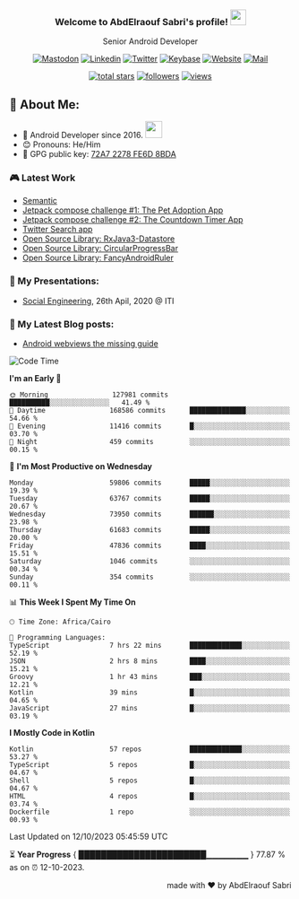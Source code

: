 
<!--
  Title: Senior Android Developer @Storyteller
  Description: Google Certified Associate Android Developer, Clean code, TDD, CICD with knowledge in cybersecurity. 
  Author: abd3lraouf, AbdElraouf Sabri
  -->

<h3 align="center">
  Welcome to AbdElraouf Sabri's profile! 
  <img src="https://media.giphy.com/media/hvRJCLFzcasrR4ia7z/giphy.gif" width="28">
</h3>

<p align='center'>
    Senior Android Developer
</p>

<!-- Social icons section -->
<p align='center'>
      <a href="https://androiddev.social/@abd3lraouf" rel="me"><img src="https://custom-icon-badges.herokuapp.com/badge/-mastodon-black?style=for-the-badge&amp;logo=Mastodon&logoColor=white" alt="Mastodon"></a>
      <a href="https://www.linkedin.com/in/abd3lraouf/"><img src="https://custom-icon-badges.herokuapp.com/badge/-LinkedIn-black?style=for-the-badge&amp;logo=Linkedin&logoColor=white" alt="Linkedin"></a>
      <a href="https://twitter.com/abd3lraouf"><img src="https://custom-icon-badges.herokuapp.com/badge/-Twitter-black?style=for-the-badge&amp;logo=twitter&logoColor=white" alt="Twitter"></a>
      <a href="https://keybase.io/abd3lraouf"><img src="https://custom-icon-badges.herokuapp.com/badge/-Keybase-black?style=for-the-badge&logo=keybase&logoColor=white" alt="Keybase"></a>
      <a href="https://www.abd3lraouf.dev/portfolio/"><img src="https://img.shields.io/badge/-Portfolio-black?style=for-the-badge&amp;logo=google-chrome&amp;logoColor=white" alt="Website"></a>
      <a href="mailto:abdelraoufsabri@gmail.com"><img src="https://img.shields.io/badge/-Say%20Hi!-black?style=for-the-badge&amp;logo=gmail" alt="Mail"></a>
</p>

<!-- Stats icons section -->
<p align='center'>
  <a href="https://github.com/abd3lraouf?tab=repositories&sort=stargazers">
    <img alt="total stars" title="Total stars on GitHub" src="https://custom-icon-badges.herokuapp.com/badge/dynamic/json?logo=star&color=55960c&labelColor=488207&label=Stars&style=for-the-badge&query=%24.stars&url=https://api.github-star-counter.workers.dev/user/abd3lraouf"/></a>
  <a href="https://github.com/abd3lraouf?tab=followers">
    <img alt="followers" title="Follow me on Github" src="https://custom-icon-badges.herokuapp.com/github/followers/abd3lraouf?color=236ad3&labelColor=1155ba&style=for-the-badge&logo=person-add&label=Follow&logoColor=white"/></a>
  <a href="https://github.com/abd3lraouf">
    <img alt="views" title="GitHub profile views" src="https://enwj06txat9l677.m.pipedream.net"/></a>
</p>

<!-- Resume Download section 
<p align='center'>
      <a href="https://github.com/abd3lraouf/abd3lraouf/releases/latest/download/AbdElraouf.Sabri.Android.Developer.resume.pdf
"><img src="https://custom-icon-badges.herokuapp.com/badge/-download%20resume-EC1C24?style=for-the-badge&logo=Adobe%20Acrobat%20Reader&logoColor=white" alt="views" title="Download my latest resume" alt="resume"></a>
</p>
-->

## 🤵 About Me:
- 🏦 Android Developer since 2016.
      <img src="https://media.giphy.com/media/WUlplcMpOCEmTGBtBW/giphy.gif" width="30">
- 😊 Pronouns: He/Him
- 🔑 GPG public key: [72A7 2278 FE6D 8BDA](https://keybase.io/abd3lraouf/pgp_keys.asc?fingerprint=d971ef94887269e4308587a772a72278fe6d8bda)

### 🎮 Latest Work

<!-- - [MVI posts](https://github.com/AbdElraoufSabri/MVIPosts) --> 
- [Semantic](https://github.com/abd3lraouf/Semantic)
- [Jetpack compose challenge #1: The Pet Adoption App](https://github.com/abd3lraouf/compose-challenge-1)
- [Jetpack compose challenge #2: The Countdown Timer App](https://github.com/abd3lraouf/compose-challenge-2)
- [Twitter Search app](https://github.com/abd3lraouf/WeeTwit)
- [Open Source Library: RxJava3-Datastore](https://github.com/abd3lraouf/DatastoreWithRxJava3)
- [Open Source Library: CircularProgressBar](https://github.com/abd3lraouf/CircularProgressBar)
- [Open Source Library: FancyAndroidRuler](https://github.com/abd3lraouf/FancyAndroidRuler)
<!-- - [MVI sample](https://github.com/abd3lraouf/mviSample) -->

### 📕 My Presentations:

- [Social Engineering](https://abd3lraouf.github.io/social-engineering/), 26th Apil, 2020 @ ITI

### 📕 My Latest Blog posts:
<!-- BLOG-POST-LIST:START -->
- [Android webviews the missing guide](https://abd3lraouf.dev/posts/android-webviews-the-missing-guide/)
<!-- BLOG-POST-LIST:END -->

<!--START_SECTION:waka-->
![Code Time](http://img.shields.io/badge/Code%20Time-533%20hrs%2033%20mins-blue)

**I'm an Early 🐤** 

```text
🌞 Morning                127981 commits      ██████████░░░░░░░░░░░░░░░   41.49 % 
🌆 Daytime                168586 commits      ██████████████░░░░░░░░░░░   54.66 % 
🌃 Evening                11416 commits       █░░░░░░░░░░░░░░░░░░░░░░░░   03.70 % 
🌙 Night                  459 commits         ░░░░░░░░░░░░░░░░░░░░░░░░░   00.15 % 
```
📅 **I'm Most Productive on Wednesday** 

```text
Monday                   59806 commits       █████░░░░░░░░░░░░░░░░░░░░   19.39 % 
Tuesday                  63767 commits       █████░░░░░░░░░░░░░░░░░░░░   20.67 % 
Wednesday                73950 commits       ██████░░░░░░░░░░░░░░░░░░░   23.98 % 
Thursday                 61683 commits       █████░░░░░░░░░░░░░░░░░░░░   20.00 % 
Friday                   47836 commits       ████░░░░░░░░░░░░░░░░░░░░░   15.51 % 
Saturday                 1046 commits        ░░░░░░░░░░░░░░░░░░░░░░░░░   00.34 % 
Sunday                   354 commits         ░░░░░░░░░░░░░░░░░░░░░░░░░   00.11 % 
```


📊 **This Week I Spent My Time On** 

```text
🕑︎ Time Zone: Africa/Cairo

💬 Programming Languages: 
TypeScript               7 hrs 22 mins       █████████████░░░░░░░░░░░░   52.19 % 
JSON                     2 hrs 8 mins        ████░░░░░░░░░░░░░░░░░░░░░   15.21 % 
Groovy                   1 hr 43 mins        ███░░░░░░░░░░░░░░░░░░░░░░   12.21 % 
Kotlin                   39 mins             █░░░░░░░░░░░░░░░░░░░░░░░░   04.65 % 
JavaScript               27 mins             █░░░░░░░░░░░░░░░░░░░░░░░░   03.19 % 
```

**I Mostly Code in Kotlin** 

```text
Kotlin                   57 repos            █████████████░░░░░░░░░░░░   53.27 % 
TypeScript               5 repos             █░░░░░░░░░░░░░░░░░░░░░░░░   04.67 % 
Shell                    5 repos             █░░░░░░░░░░░░░░░░░░░░░░░░   04.67 % 
HTML                     4 repos             █░░░░░░░░░░░░░░░░░░░░░░░░   03.74 % 
Dockerfile               1 repo              ░░░░░░░░░░░░░░░░░░░░░░░░░   00.93 % 
```




 Last Updated on 12/10/2023 05:45:59 UTC
<!--END_SECTION:waka-->

⏳ **Year Progress** { ███████████████████████▁▁▁▁▁▁▁ } 77.87 % as on ⏰ 12-10-2023.

<p align="right">made with ❤️ by AbdElraouf Sabri</p>

